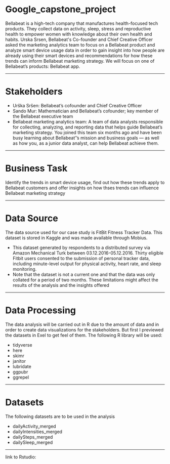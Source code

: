# Google_capstone_project
Bellabeat is a high-tech company that manufactures health-focused tech products. They collect data on activity, sleep, stress and reproductive health to empower women with knowledge about their own health and habits. Urska Srsen, Bellabeat's Co-founder and Chief Creative Officer asked the marketing analytics team to focus on a Bellabeat product and analyze smart device usage data in order to gain insight into how people are already using their smart devices and recommendations for how these trends can inform Bellabeat marketing strategy. We will focus on one of Bellabeat’s products: Bellabeat app.

----
# Stakeholders
* Urška Sršen: Bellabeat’s cofounder and Chief Creative Officer
* Sando Mur: Mathematician and Bellabeat’s cofounder; key member of the Bellabeat executive team
* Bellabeat marketing analytics team: A team of data analysts responsible for collecting, analyzing, and reporting data that helps guide Bellabeat’s marketing strategy. You joined this team six months ago and have been busy learning about Bellabeat’’s mission and business goals — as well as how you, as a junior data analyst, can help Bellabeat achieve them.

----
# Business Task
Identify the trends in smart device usage, find out how these trends apply to Bellabeat customers and offer insights on how thses trends can influence Bellabeat marketing strategy

----
# Data Source
The data source used for our case study is FitBit Fitness Tracker Data. This dataset is stored in Kaggle and was made available through Mobius.
* This dataset generated by respondents to a distributed survey via Amazon Mechanical Turk between 03.12.2016-05.12.2016. Thirty eligible Fitbit users consented to the submission of personal tracker data, including minute-level output for physical activity, heart rate, and sleep monitoring.
* Note that the dataset is not a current one and that the data was only collated for a period of two months. These limitations might affect the results of the analysis and the insights offered

----
#  Data Processing 
The data analysis will be carried out in R due to the amount of data and in order to create data visualizations for the stakeholders. But first I previewed the datasets in Exel to get feel of them. The following R library will be used:
* tidyverse
* here
* skimr
* janitor
* lubridate
* ggpubr
* ggrepel

----
# Datasets
The following datasets are to be used in the analysis
* dailyActivity_merged
* dailyIntensities_merged
* dailySteps_merged
* dailySleep_merged

----
link to Rstudio:

